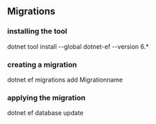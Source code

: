 ﻿
## Migrations
### installing the tool
dotnet tool install --global dotnet-ef --version 6.*
### creating a migration
dotnet ef migrations add Migrationname
### applying the migration
dotnet ef database update